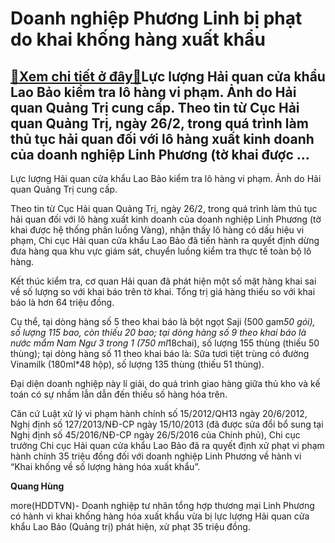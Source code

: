 Doanh nghiệp Phương Linh bị phạt do khai khống hàng xuất khẩu
=============================================================

[:gift:Xem chi tiết ở đây:gift:](https://hddtvn.com/doanh-nghiep-phuong-linh-bi-phat-do-khai-khong-hang-xuat-khau/)Lực lượng Hải quan cửa khẩu Lao Bảo kiểm tra lô hàng vi phạm. Ảnh do Hải quan Quảng Trị cung cấp. Theo tin từ Cục Hải quan Quảng Trị, ngày 26/2, trong quá trình làm thủ tục hải quan đối với lô hàng xuất kinh doanh của doanh nghiệp Linh Phương (tờ khai được …
------------------------------------------------------------------------------------------------------------------------------------------------------------------------------------------------------------------------------------------------------------------







 






 Lực lượng Hải quan cửa khẩu Lao Bảo kiểm tra lô hàng vi phạm. Ảnh do Hải quan Quảng Trị cung cấp. 


Theo tin từ Cục Hải quan Quảng Trị, ngày 26/2, trong quá trình làm thủ tục hải quan đối với lô hàng xuất kinh doanh của doanh nghiệp Linh Phương (tờ khai được hệ thống phân luồng Vàng), nhận thấy lô hàng có dấu hiệu vi phạm, Chi cục Hải quan cửa khẩu Lao Bảo đã tiến hành ra quyết định dừng đưa hàng qua khu vực giám sát, chuyển luồng kiểm tra thực tế toàn bộ lô hàng.


 Kết thúc kiểm tra, cơ quan Hải quan đã phát hiện một số mặt hàng khai sai về số lượng so với khai báo trên tờ khai. Tổng trị giá hàng thiếu so với khai báo là hơn 64 triệu đồng.


 Cụ thể, tại dòng hàng số 5 theo khai báo là bột ngọt Saji (500 gam*50 gói), số lượng 115 bao, còn thiếu 20 bao; tại dòng hàng số 9 theo khai báo là nước mắm Nam Ngư 3 trong 1 (750 ml*18chai), số lượng 155 thùng (thiếu 50 thùng); tại dòng hàng số 11 theo khai báo là: Sữa tươi tiệt trùng có đường Vinamilk (180ml*48 hộp), số lượng 135 thùng (thiếu 51 thùng).


 Đại diện doanh nghiệp này lí giải, do quá trình giao hàng giữa thủ kho và kế toán có sự nhầm lẫn dẫn đến thiếu số hàng hóa trên.


 Căn cứ Luật xử lý vi phạm hành chính số 15/2012/QH13 ngày 20/6/2012, Nghị định số 127/2013/NĐ-CP ngày 15/10/2013 (đã được sửa đổi bổ sung tại Nghị định số 45/2016/NĐ-CP ngày 26/5/2016 của Chính phủ), Chi cục trưởng Chi cục Hải quan cửa khẩu Lao Bảo đã ra quyết định xử phạt vi phạm hành chính 35 triệu đồng đối với doanh nghiệp Linh Phương về hành vi “Khai khống về số lượng hàng hóa xuất khẩu”. 






**Quang Hùng**



more(HDDTVN)- Doanh nghiệp tư nhân tổng hợp thương mại Linh Phương có hành vi khai khống hàng hóa xuất khẩu vừa bị lực lượng Hải quan cửa khẩu Lao Bảo (Quảng trị) phát hiện, xử phạt 35 triệu đồng.

